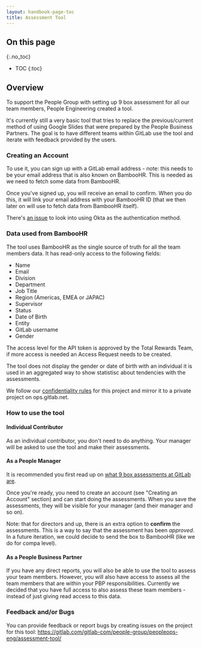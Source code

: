 ```yaml
---
layout: handbook-page-toc
title: Assessment Tool
---
```

## On this page
{:.no_toc}

- TOC
{:toc}

## Overview

To support the People Group with setting up 9 box assessment for all our team members, People Engineering created a tool.

It's currently still a very basic tool that tries to replace the previous/current method of using Google Slides that were prepared by the People Business Partners. The goal is to have different teams within GitLab use the tool and iterate with feedback provided by the users.

### Creating an Account

To use it, you can sign up with a GitLab email address - note: this needs to be your email address that is also known on BambooHR. This is needed as we need to fetch some data from BambooHR.

Once you've signed up, you will receive an email to confirm. When you do this, it will link your email address with your BambooHR ID (that we then later on will use to fetch data from BambooHR itself).

There's [an issue](https://gitlab.com/gitlab-com/people-group/peopleops-eng/assessment-tool/-/issues/20) to look into using Okta as the authentication method.

### Data used from BambooHR

The tool uses BambooHR as the single source of truth for all the team members data. It has read-only access to the following fields:

- Name
- Email
- Division
- Department
- Job Title
- Region (Americas, EMEA or JAPAC)
- Supervisor
- Status
- Date of Birth
- Entity
- GitLab username
- Gender

The access level for the API token is approved by the Total Rewards Team, if more access is needed an Access Request needs to be created.

The tool does not display the gender or date of birth with an individual it is used in an aggregated way to show statistisc about
tendencies with the assessments. 

We follow our [confidentiality rules](https://about.gitlab.com/handbook/people-group/engineering/#confidentiality) for this project and mirror it to a private project on ops.gitlab.net.

### How to use the tool

#### Individual Contributor

As an individual contributor, you don't need to do anything. Your manager will be asked to use the tool and make their assessments.

#### As a People Manager

It is recommended you first read up on [what 9 box assessments at GitLab are](https://about.gitlab.com/handbook/people-group/performance-assessments-and-succession-planning/).

Once you're ready, you need to create an account (see "Creating an Account" section) and can start doing the assessments.
When you save the assessments, they will be visible for your manager (and their manager and so on).

Note: that for directors and up, there is an extra option to **confirm** the assessments. This is a way to say that the assessment
has been _approved_. In a future iteration, we could decide to send the box to BambooHR (like we do for compa level).

#### As a People Business Partner

If you have any direct reports, you will also be able to use the tool to assess your team members. However, you will also have access
to assess all the team members that are within your PBP responsibilities. Currently we decided that you have full access to also
assess these team members - instead of just giving read access to this data.

### Feedback and/or Bugs

You can provide feedback or report bugs by creating issues on the project for this tool: https://gitlab.com/gitlab-com/people-group/peopleops-eng/assessment-tool/